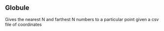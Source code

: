 ## Globule

Gives the nearest N and farthest N numbers to a particular point given a csv file of coordinates
